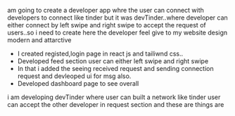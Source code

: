  am going to create a developer app whre the user can connect with developers to connect like tinder but it was devTinder..where developer can either connect by left swipe and right swipe to accept the request of users..so i need to create here the developer feel give to my website design modern and attarctive 
  - I created registed,login page in react js and tailiwnd css..
  - Developed feed section user can either left swipe and right swipe
  - In that i added the seeing received request and sending connection request and devleoped ui for msg also.
  - Developed dashboard page to see overall 




 i am developing devTinder where user can built a network like tinder user can accept the other developer in request section and these are things are 